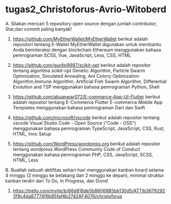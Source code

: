 # tugas2_Christoforus-Avrio-Witoberd
A. Silakan mencari 5 repository open source dengan jumlah contributor, Star,dan commit paling banyak!

1. https://github.com/MyEtherWallet/MyEtherWallet
   berikut adalah repositori tentang E-Wallet
   MyEtherWallet digunakan untuk membantu Anda berinteraksi dengan blockchain Ethereum
   menggunakan bahasa pemrograman SCSS, Vue, JavaScript, Less, CSS, HTML

2. https://github.com/guofei9987/scikit-opt
   berikut adalah repositor tentang algoritma
   scikit-opt Genetic Algorithm, Particle Swarm Optimization, Simulated Annealing, Ant Colony Optimization Algorithm,Immune Algorithm, Artificial Fish Swarm Algorithm, Differential Evolution and TSP
   menggunakan bahasa pemrograman Python, Shell
   
3. https://github.com/abuanwar072/E-commerce-App-UI-Flutter
   berikut adalah repositor tentang E-Commerce
   Flutter E-commerce Mobile App Templates 
   menggunakan bahasa pemrograman Dart dan Swift

4. https://github.com/microsoft/vscode
   berikut adalah repositor tentang vscode
   Visual Studio Code - Open Source ("Code - OSS")
   menggunakan bahasa pemrograman TypeScript, JavaScript, CSS, Rust, HTML, Inno Setup

5. https://github.com/WordPress/wordpress.org
   berikut adalah repositor tentang wordpress
   WordPress Community Code of Conduct
   menggunakan bahasa pemrograman PHP, CSS, JavaScript, SCSS, HTML, Less

B. Buatlah sebuah aktifitas sehari-hari menggunakan kanban board selama 4 minggu (2 minggu ke belakang dan 2 minggu ke depan), minimal struktur kanban terdiri dari To Do, In Progress, dan Done! 

1. https://trello.com/invite/b/66d818de5b8606885bb130d5/ATTIb36792923f9c4da87774f6b85faf4b2742AF4076/christoforus
